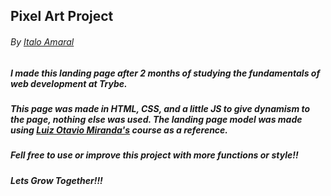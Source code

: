 ## Pixel Art Project 
###### By _[Italo Amaral](https://www.linkedin.com/in/italo-rockenbach-594082132/)_

##

##### I made this landing page after 2 months of studying the fundamentals of web development at Trybe.

##### This page was made in HTML, CSS, and a little JS to give dynamism to the page, nothing else was used. The landing page model was made using _[Luiz Otavio Miranda's](https://beacons.page/otaviomiranda)_ course as a reference.

##### Fell free to use or improve this project with more functions or style!!

##### Lets Grow Together!!! 


